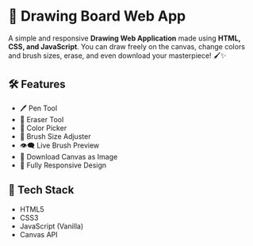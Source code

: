 # 🎨 Drawing Board Web App

A simple and responsive **Drawing Web Application** made using <b>HTML, CSS, and JavaScript</b>. You can draw freely on the canvas, change colors and brush sizes, erase, and even download your masterpiece! 🖌️✨

## 🛠 Features

- 🖊️ Pen Tool
- 🧽 Eraser Tool
- 🎨 Color Picker
- 🔘 Brush Size Adjuster
- 👁️‍🗨️ Live Brush Preview
- 💾 Download Canvas as Image
- 📱 Fully Responsive Design

## 🚀 Tech Stack

- HTML5
- CSS3
- JavaScript (Vanilla)
- Canvas API

